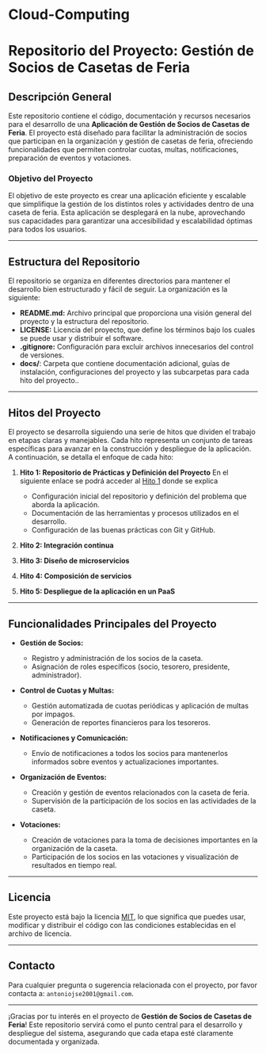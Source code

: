 # Cloud-Computing

# Repositorio del Proyecto: Gestión de Socios de Casetas de Feria

## Descripción General

Este repositorio contiene el código, documentación y recursos necesarios para el desarrollo de una **Aplicación de Gestión de Socios de Casetas de Feria**. El proyecto está diseñado para facilitar la administración de socios que participan en la organización y gestión de casetas de feria, ofreciendo funcionalidades que permiten controlar cuotas, multas, notificaciones, preparación de eventos y votaciones.

### Objetivo del Proyecto

El objetivo de este proyecto es crear una aplicación eficiente y escalable que simplifique la gestión de los distintos roles y actividades dentro de una caseta de feria. Esta aplicación se desplegará en la nube, aprovechando sus capacidades para garantizar una accesibilidad y escalabilidad óptimas para todos los usuarios.

---

## Estructura del Repositorio

El repositorio se organiza en diferentes directorios para mantener el desarrollo bien estructurado y fácil de seguir. La organización es la siguiente:

- **README.md:** Archivo principal que proporciona una visión general del proyecto y la estructura del repositorio.
- **LICENSE:** Licencia del proyecto, que define los términos bajo los cuales se puede usar y distribuir el software.
- **.gitignore:** Configuración para excluir archivos innecesarios del control de versiones.
- **docs/**: Carpeta que contiene documentación adicional, guías de instalación, configuraciones del proyecto y las subcarpetas para cada hito del proyecto..

---

## Hitos del Proyecto

El proyecto se desarrolla siguiendo una serie de hitos que dividen el trabajo en etapas claras y manejables. Cada hito representa un conjunto de tareas específicas para avanzar en la construcción y despliegue de la aplicación. A continuación, se detalla el enfoque de cada hito:

1. **Hito 1: Repositorio de Prácticas y Definición del Proyecto**
En el siguiente enlace se podrá acceder al [Hito 1](docs/Hitos/Hito1/Hito1.md) donde se explica
   - Configuración inicial del repositorio y definición del problema que aborda la aplicación.
   - Documentación de las herramientas y procesos utilizados en el desarrollo.
   - Configuración de las buenas prácticas con Git y GitHub.

2. **Hito 2: Integración continua**
   
3. **Hito 3: Diseño de microservicios**
   
4. **Hito 4: Composición de servicios**

5. **Hito 5: Despliegue de la aplicación en un PaaS**

---

## Funcionalidades Principales del Proyecto

- **Gestión de Socios:**
  - Registro y administración de los socios de la caseta.
  - Asignación de roles específicos (socio, tesorero, presidente, administrador).

- **Control de Cuotas y Multas:**
  - Gestión automatizada de cuotas periódicas y aplicación de multas por impagos.
  - Generación de reportes financieros para los tesoreros.

- **Notificaciones y Comunicación:**
  - Envío de notificaciones a todos los socios para mantenerlos informados sobre eventos y actualizaciones importantes.

- **Organización de Eventos:**
  - Creación y gestión de eventos relacionados con la caseta de feria.
  - Supervisión de la participación de los socios en las actividades de la caseta.

- **Votaciones:**
  - Creación de votaciones para la toma de decisiones importantes en la organización de la caseta.
  - Participación de los socios en las votaciones y visualización de resultados en tiempo real.

---

## Licencia

Este proyecto está bajo la licencia [MIT](./LICENSE), lo que significa que puedes usar, modificar y distribuir el código con las condiciones establecidas en el archivo de licencia.

---

## Contacto

Para cualquier pregunta o sugerencia relacionada con el proyecto, por favor contacta a: `antoniojse2001@gmail.com`.

---

¡Gracias por tu interés en el proyecto de **Gestión de Socios de Casetas de Feria**! Este repositorio servirá como el punto central para el desarrollo y despliegue del sistema, asegurando que cada etapa esté claramente documentada y organizada.
